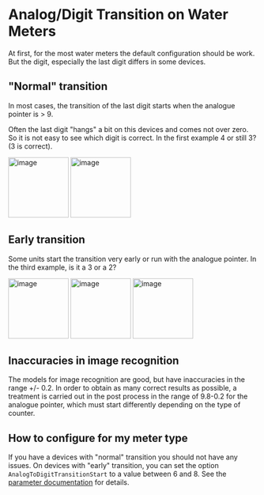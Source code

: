 # Analog/Digit Transition on Water Meters

At first, for the most water meters the default configuration should be work. But the digit, especially the last digit differs in some devices.

## "Normal" transition

In most cases, the transition of the last digit starts when the analogue pointer is > 9. 

Often the last digit "hangs" a bit on this devices and comes not over zero. So it is not easy to see which digit is correct. In the first example 4 or still 3? (3 is correct).

<img width="122" alt="image" src="https://user-images.githubusercontent.com/412645/209808192-5ff67e9f-ea7c-4d82-a8e4-54b3643c7e24.png">
<img width="122" alt="image" src="https://user-images.githubusercontent.com/412645/209808306-359cce2e-ec84-4390-82d1-6747e1ec056c.png">


## Early transition

Some units start the transition very early or run with the analogue pointer. In the third example, is it a 3 or a 2?

<img width="122" alt="image" src="https://user-images.githubusercontent.com/412645/209807685-658fb9bb-648a-4779-bc30-805eadc12083.png">
<img width="122" alt="image" src="https://user-images.githubusercontent.com/412645/209808972-448bb6d0-7b7e-4030-abb2-9c966ceffc4a.png">
<img width="122" alt="image" src="https://user-images.githubusercontent.com/412645/209809116-d4acc5f2-ab5c-4304-9559-598b1dfc59c2.png">


## Inaccuracies in image recognition

The models for image recognition are good, but have inaccuracies in the range +/- 0.2. In order to obtain as many correct results as possible, a treatment is carried out in the post process in the range of 9.8-0.2 for the analogue pointer, which must start differently depending on the type of counter.


## How to configure for my meter type

If you have a devices with "normal" transition you should not have any issues. On devices with "early" transition, you can set the option `AnalogToDigitTransitionStart` to a value between 6 and 8.
See the [parameter documentation](../AI-on-the-edge-device-docs/Parameters/#parameter-numberanalogtodigittransitionstart) for details.
